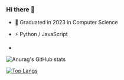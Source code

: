 ### Hi there 👋

- 🍻 Graduated in 2023 in Computer Science
- ⚡ Python / JavaScript

- 
![Anurag's GitHub stats](https://github-readme-stats.vercel.app/api?username=yimingmeng01&count_private=true)

[![Top Langs](https://github-readme-stats.vercel.app/api/top-langs/?username=yimingmeng01)](https://github.com/anuraghazra/github-readme-stats)

